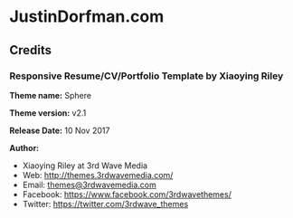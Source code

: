 # JustinDorfman.com

## Credits

### Responsive Resume/CV/Portfolio Template by Xiaoying Riley

**Theme name:** Sphere

**Theme version:** v2.1

**Release Date:** 10 Nov 2017

**Author:** 
* Xiaoying Riley at 3rd Wave Media
* Web: http://themes.3rdwavemedia.com/
* Email: themes@3rdwavemedia.com
* Facebook: https://www.facebook.com/3rdwavethemes/
* Twitter: https://twitter.com/3rdwave_themes

